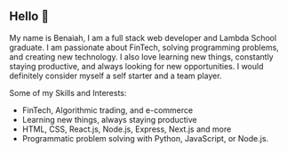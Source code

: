 Hello 👋 
-------------------
My name is Benaiah, I am a full stack web developer and Lambda School graduate. I am passionate about FinTech, solving programming problems, and creating new technology. I also love learning new things, constantly staying productive, and always looking for new opportunities. I would definitely consider myself a self starter and a team player.

Some of my Skills and Interests:

- FinTech, Algorithmic trading, and e-commerce
- Learning new things, always staying productive
- HTML, CSS, React.js, Node.js, Express, Next.js and more
- Programmatic problem solving with Python, JavaScript, or Node.js.
